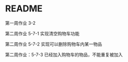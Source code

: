 # README

第一周作业 3-2

第二周作业 5-7-1 实现清空购物车功能

第二周作业 5-7-2 实现可以删除购物车内某一物品

第二周作业：5-7-3 已经加入购物车的物品，不能重复被加入

